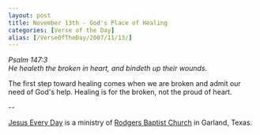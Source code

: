 ```yaml
---
layout: post
title: November 13th - God's Place of Healing
categories: [Verse of the Day]
alias: [/VerseOfTheDay/2007/11/13/]
---
```


_Psalm 147:3  
He healeth the broken in heart, and bindeth up their wounds._

The first step toward healing comes when we are broken and admit
our need of God's help. Healing is for the broken, not the proud of
heart.

 --

<a href=http://jesuseveryday.net>Jesus Every Day</a> is a ministry of <a href=http://rodgersbaptist.net>Rodgers Baptist Church</a> in Garland, Texas.
